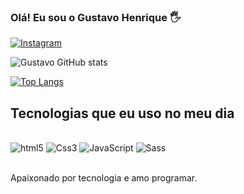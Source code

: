### Olá! Eu sou o Gustavo Henrique 🖐️

[![Instagram](https://img.shields.io/badge/Instagram-E4405F?style=for-the-badge&logo=instagram&logoColor=white)](https://www.instagram.com/guxtavo/)

![Gustavo GitHub stats](https://github-readme-stats.vercel.app/api?username=Guxtavo667&show_icons=true&theme=dracula)

[![Top Langs](https://github-readme-stats.vercel.app/api/top-langs/?username=Guxtavo667)](https://github.com/anuraghazra/github-readme-stats)

## Tecnologias que eu uso no meu dia

<div style="display: inline_block"><br>
  <img aling="center" alt="html5" src="https://img.shields.io/badge/HTML5-E34F26?style=for-the-badge&logo=html5&logoColor=white" />
  <img aling="center" alt="Css3" src="https://img.shields.io/badge/CSS3-1572B6?style=for-the-badge&logo=css3&logoColor=white" />
  <img aling="center" alt="JavaScript" src="https://img.shields.io/badge/JavaScript-F7DF1E?style=for-the-badge&logo=javascript&logoColor=black" />
  <img aling="center" alt="Sass" src="https://img.shields.io/badge/Sass-CC6699?style=for-the-badge&logo=sass&logoColor=white" />
</div><br/>

Apaixonado por tecnologia e amo programar.
